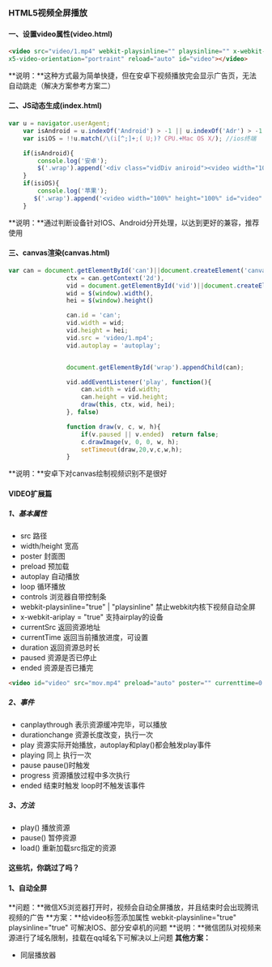 ### HTML5视频全屏播放

#### 一、设置video属性(video.html)
``` html
<video src="video/1.mp4" webkit-playsinline="" playsinline="" x-webkit-airplay="true" airplay="allow" x5-video-player-type="h5" x5-video-player-fullscreen="true" 
x5-video-orientation="portraint" reload="auto" id="video"></video>
```
**说明：**这种方式最为简单快捷，但在安卓下视频播放完会显示广告页，无法自动跳走（解决方案参考方案二）


#### 二、JS动态生成(index.html)
``` js
var u = navigator.userAgent;
    var isAndroid = u.indexOf('Android') > -1 || u.indexOf('Adr') > -1; //android终端
    var isiOS = !!u.match(/\(i[^;]+;( U;)? CPU.+Mac OS X/); //ios终端   

    if(isAndroid){
        console.log('安卓');
        $('.wrap').append('<div class="vidDiv aniroid"><video width="100%" height="100%" id="video" class="video" src="video/1.mp4" preload="auto" x5-video-player-type="h5" x5-video-player-fullscreen="true" x5-video-orientation="portraint" x-webkit-airplay="true" webkit-playsinline="true" playsinline="true"></video></div>');
    }
    if(isiOS){
        console.log('苹果');
       $('.wrap').append('<video width="100%" height="100%" id="video" class="video ios" src="video/1.mp4" preload="auto" x5-video-player-type="h5" x5-video-player-fullscreen="true" x5-video-orientation="portraint" x-webkit-airplay="true" webkit-playsinline="true" playsinline="true"></video>');
    }
```
**说明：**通过判断设备针对IOS、Android分开处理，以达到更好的兼容，推荐使用


#### 三、canvas渲染(canvas.html)
``` js
var can = document.getElementById('can')||document.createElement('canvas'),
				ctx = can.getContext('2d'),
				vid = document.getElementById('vid')||document.createElement('video'),
				wid = $(window).width(),
				hei = $(window).height()

				can.id = 'can';				
				vid.width = wid;
				vid.height = hei;
				vid.src = 'video/1.mp4';
				vid.autoplay = 'autoplay';


				document.getElementById('wrap').appendChild(can);

				vid.addEventListener('play', function(){
					can.width = vid.width;
					can.height = vid.height;
					draw(this, ctx, wid, hei);
				}, false)

				function draw(v, c, w, h){
					if(v.paused || v.ended)  return false;
					c.drawImage(v, 0, 0, w, h);
					setTimeout(draw,20,v,c,w,h);
				}
```
**说明：**安卓下对canvas绘制视频识别不是很好


#### VIDEO扩展篇

##### 1、基本属性

- src   路径
- width/height 宽高
- poster   封面图
- preload  预加载
- autoplay 自动播放
- loop   循环播放
- controls 浏览器自带控制条
- webkit-playsinline="true" | "playsinline"   禁止webkit内核下视频自动全屏
- x-webkit-ariplay = "true"  支持airplay的设备
- currentSrc	返回资源地址
- currentTime	返回当前播放进度，可设置
- duration	返回资源总时长
- paused	资源是否已停止
- ended	资源是否已播完

``` html
<video id="video" src="mov.mp4" preload="auto" poster="" currenttime=0 webkit-playsinline="true" playsinline loop x-webkit-airplay="true" controls autoplay>
```


##### 2、事件

- canplaythrough   表示资源缓冲完毕，可以播放
- durationchange	资源长度改变，执行一次
- play	资源实际开始播放，autoplay和play()都会触发play事件
- playing	同上 执行一次
- pause	pause()时触发
- progress	资源播放过程中多次执行
- ended	结束时触发 loop时不触发该事件


##### 3、方法

- play()	播放资源
- pause()	暂停资源
- load()	重新加载src指定的资源





#### 这些坑，你跳过了吗？

#### 1、自动全屏 

**问题：**微信X5浏览器打开时，视频会自动全屏播放，并且结束时会出现腾讯视频的广告
**方案：**给video标签添加属性 webkit-playsinline="true" playsinline="true" 可解决IOS、部分安卓机的问题
**说明：**微信团队对视频来源进行了域名限制，挂载在qq域名下可解决以上问题
**其他方案：**
- 同层播放器
